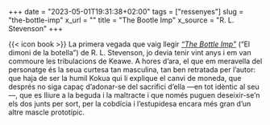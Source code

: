 +++
date = "2023-05-01T19:31:38+02:00"
tags = ["ressenyes"]
slug = "the-bottle-imp"
x_url = ""
title = "The Bootle Imp"
x_source = "R. L. Stevenson"
+++

{{< icon book >}} La primera vegada que vaig llegir *[“The Bottle Imp”](https://en.wikipedia.org/wiki/The_Bottle_Imp)* (“El dimoni de la botella”) de R. L. Stevenson, jo devia tenir vint anys i em van commoure les tribulacions de Keawe. A hores d’ara, el que em meravella del personatge és la seua curtesa tan masculina, tan ben retratada per l’autor: que haja de ser la humil Kokua qui li explique el canvi de moneda, que després no siga capaç d’adonar-se del sacrifici d’ella —en tot idèntic al seu—, que es lliure a la beguda i la maltracte i que només puguen deseixir-se’n els dos junts per sort, per la cobdícia i l’estupidesa encara més gran d’un altre mascle prototípic.